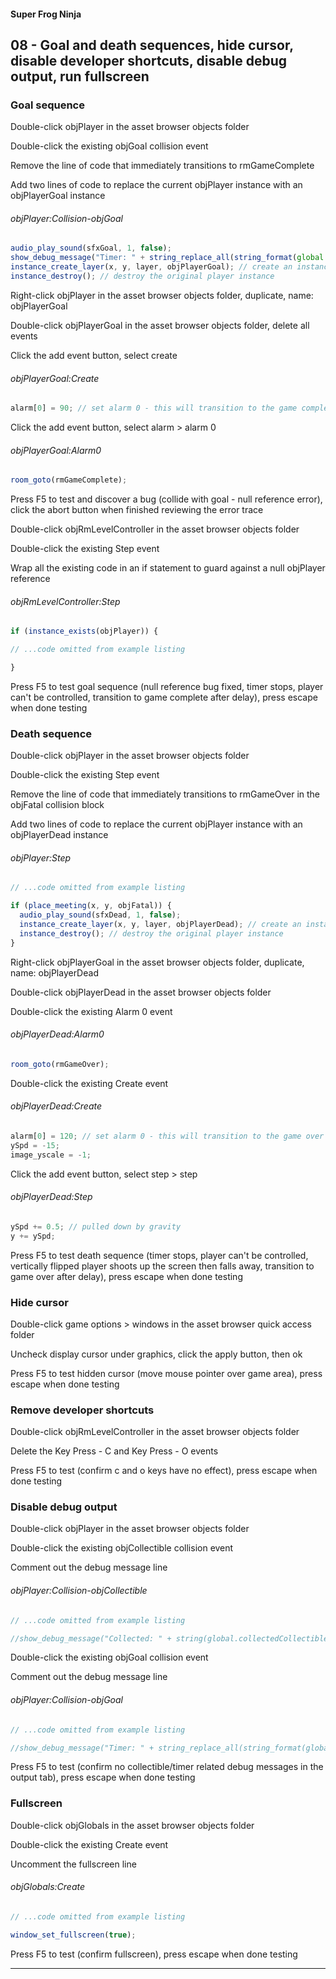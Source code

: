 #### Super Frog Ninja

## 08 - Goal and death sequences, hide cursor, disable developer shortcuts, disable debug output, run fullscreen

### Goal sequence

Double-click objPlayer in the asset browser objects folder

Double-click the existing objGoal collision event

Remove the line of code that immediately transitions to rmGameComplete

Add two lines of code to replace the current objPlayer instance with an objPlayerGoal instance

###### objPlayer:Collision-objGoal
```javascript
audio_play_sound(sfxGoal, 1, false);
show_debug_message("Timer: " + string_replace_all(string_format(global.levelTimerTicks/60, 8, 1), " ", ""));
instance_create_layer(x, y, layer, objPlayerGoal); // create an instance of objPlayerGoal at the player's position
instance_destroy(); // destroy the original player instance
```

Right-click objPlayer in the asset browser objects folder, duplicate, name: objPlayerGoal

Double-click objPlayerGoal in the asset browser objects folder, delete all events

Click the add event button, select create

###### objPlayerGoal:Create
```javascript
alarm[0] = 90; // set alarm 0 - this will transition to the game complete screen after a short delay
```

Click the add event button, select alarm > alarm 0

###### objPlayerGoal:Alarm0
```javascript
room_goto(rmGameComplete);
```

Press F5 to test and discover a bug (collide with goal - null reference error), click the abort button when finished reviewing the error trace

Double-click objRmLevelController in the asset browser objects folder

Double-click the existing Step event

Wrap all the existing code in an if statement to guard against a null objPlayer reference

###### objRmLevelController:Step
```javascript
if (instance_exists(objPlayer)) {

// ...code omitted from example listing

}
```

Press F5 to test goal sequence (null reference bug fixed, timer stops, player can't be controlled, transition to game complete after delay), press escape when done testing

### Death sequence

Double-click objPlayer in the asset browser objects folder

Double-click the existing Step event

Remove the line of code that immediately transitions to rmGameOver in the objFatal collision block

Add two lines of code to replace the current objPlayer instance with an objPlayerDead instance

###### objPlayer:Step
```javascript
// ...code omitted from example listing

if (place_meeting(x, y, objFatal)) {
  audio_play_sound(sfxDead, 1, false);
  instance_create_layer(x, y, layer, objPlayerDead); // create an instance of objPlayerDead at the player's position
  instance_destroy(); // destroy the original player instance
}
```

Right-click objPlayerGoal in the asset browser objects folder, duplicate, name: objPlayerDead

Double-click objPlayerDead in the asset browser objects folder

Double-click the existing Alarm 0 event

###### objPlayerDead:Alarm0
```javascript
room_goto(rmGameOver);
```

Double-click the existing Create event

###### objPlayerDead:Create
```javascript
alarm[0] = 120; // set alarm 0 - this will transition to the game over screen after a short delay
ySpd = -15;
image_yscale = -1;
```

Click the add event button, select step > step

###### objPlayerDead:Step
```javascript
ySpd += 0.5; // pulled down by gravity
y += ySpd;
```

Press F5 to test death sequence (timer stops, player can't be controlled, vertically flipped player shoots up the screen then falls away, transition to game over after delay), press escape when done testing

### Hide cursor

Double-click game options > windows in the asset browser quick access folder

Uncheck display cursor under graphics, click the apply button, then ok

Press F5 to test hidden cursor (move mouse pointer over game area), press escape when done testing

### Remove developer shortcuts

Double-click objRmLevelController in the asset browser objects folder

Delete the Key Press - C and Key Press - O events

Press F5 to test (confirm c and o keys have no effect), press escape when done testing

### Disable debug output

Double-click objPlayer in the asset browser objects folder

Double-click the existing objCollectible collision event

Comment out the debug message line

###### objPlayer:Collision-objCollectible
```javascript
// ...code omitted from example listing

//show_debug_message("Collected: " + string(global.collectedCollectibles));
```

Double-click the existing objGoal collision event

Comment out the debug message line

###### objPlayer:Collision-objGoal
```javascript
// ...code omitted from example listing

//show_debug_message("Timer: " + string_replace_all(string_format(global.levelTimerTicks/60, 8, 1), " ", ""));
```

Press F5 to test (confirm no collectible/timer related debug messages in the output tab), press escape when done testing

### Fullscreen

Double-click objGlobals in the asset browser objects folder

Double-click the existing Create event

Uncomment the fullscreen line

###### objGlobals:Create
```javascript
// ...code omitted from example listing

window_set_fullscreen(true);
```

Press F5 to test (confirm fullscreen), press escape when done testing

-----
